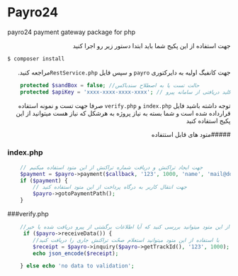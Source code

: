 # Payro24
payro24 payment gateway package for php

<div dir="rtl">
جهت استفاده از این پکیج شما باید ابتدا دستور زیر رو اجرا کنید
</div>

```bash
$ composer install
```

<div dir="rtl">

جهت کانفیگ اولیه به دایرکتوری `payro` و سپس فایل `RestService.php`مراجعه کنید.
</div>

```php 
    protected $sandBox = false; //حالت تست یا به اصطلاح سندباکس
    protected $apiKey = 'xxxx-xxxx-xxxx-xxxx'; // کلید دریافتی از سامانه پیرو
```
<div dir="rtl">

توجه داشته باشید فایل `index.php` و `verify.php` صرفا جهت تست و نمونه استفاده قرارداده شده است و شما بسته به نیاز پروژه به هرشکل که نیاز هست میتوانید از این پکیج استفاده کنید

#####متود های قابل استتفاده 

</div>

### index.php

```php 
    // جهت ایجاد تراکنش و دریافت شماره تراکنش از این متود استفاده میکنیم
    $payment = $payro->payment($callback, '123', 1000, 'name', 'mail@domain.com', 'mobile', 'desc');
    if ($payment) {
        // جهت انتقال کاربر به درگاه پرداخت از این متود استفاده کنید
        $payro->gotoPaymentPath();
    }
```

###verify.php

```php 
    //با استفاده از این متود میتوانید بررسی کنید که آیا اطلاعات برگشتی از پیرو دریافت شده یا خیر
     if ($payro->receiveData()) {
        //با استفاده از این متود میتوانید استعلام صحّت تراکنش جاری را دریافت کنید
        $receipt = $payro->inquiry($payro->getTrackId(), '123', 1000);
        echo json_encode($receipt);

    } else echo 'no data to validation';
```




